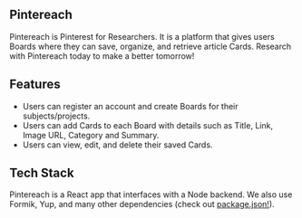 ## Pintereach

Pintereach is Pinterest for Researchers. It is a platform that gives users Boards where they can save, organize, and retrieve article Cards. Research with Pintereach today to make a better tomorrow!

## Features

- Users can register an account and create Boards for their subjects/projects.
- Users can add Cards to each Board with details such as Title, Link, Image URL, Category and Summary.
- Users can view, edit, and delete their saved Cards.

## Tech Stack

Pintereach is a React app that interfaces with a Node backend. We also use Formik, Yup, and many other dependencies (check out [package.json!](/package.json)).
